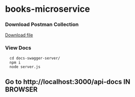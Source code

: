 # books-microservice

### Download Postman Collection

[Download file](books_microservice.postman_collection.json)

### View Docs

```
  cd docs-swagger-server/
  npm i
  node server.js
```

## Go to http://localhost:3000/api-docs  IN BROWSER
  
